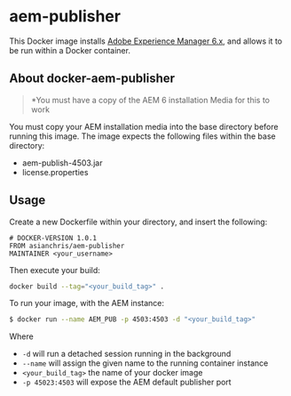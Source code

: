 # aem-publisher

This Docker image installs [Adobe Experience Manager 6.x](http://docs.adobe.com/docs/en/aem/6-2.html), and allows it
to be run within a Docker container.

## About docker-aem-publisher

> *You must have a copy of the AEM 6 installation Media for this to work

You must copy your AEM installation media into the base directory before
running this image. The image expects the following files within the base directory:
* aem-publish-4503.jar
* license.properties

## Usage
Create a new Dockerfile within your directory, and insert the following:

```
# DOCKER-VERSION 1.0.1
FROM asianchris/aem-publisher
MAINTAINER <your_username>
```

Then execute your build:
```bash
docker build --tag="<your_build_tag>" .
```

To run your image, with the AEM instance:
```bash
$ docker run --name AEM_PUB -p 4503:4503 -d "<your_build_tag>"
```
Where
* `-d` will run a detached session running in the background
* `--name` will assign the given name to the running container instance
* `<your_build_tag>` the name of your docker image
* `-p 45023:4503` will expose the AEM default publisher port
